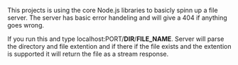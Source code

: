 This projects is using the core Node.js libraries to basicly spinn up a file server. The server has 
basic error handeling and will give a 404 if anything goes wrong. 


If you run this and type localhost:PORT/__DIR__/__FILE_NAME__. Server will parse the directory and
file extention and if there if the file exists and the extention is supported it will return the 
file as a stream response. 
